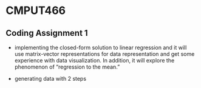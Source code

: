 # CMPUT466

## Coding Assignment 1
- implementing the closed-form solution to linear regression and it will use matrix-vector representations for data representation and get some experience with data visualization. In addition, it will explore the phenomenon of “regression to the mean.” 

- generating data with 2 steps


